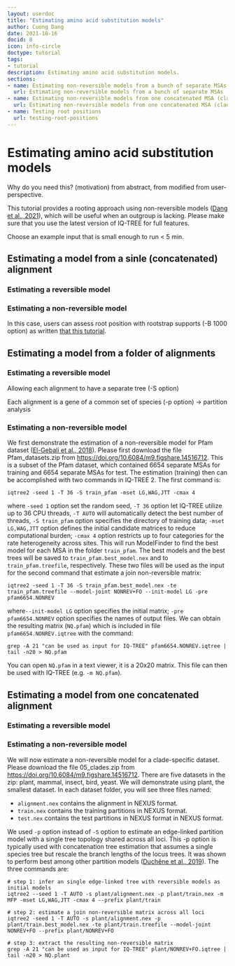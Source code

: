```yaml
---
layout: userdoc
title: "Estimating amino acid substitution models"
author: Cuong Dang
date: 2021-10-16
docid: 8
icon: info-circle
doctype: tutorial
tags:
- tutorial
description: Estimating amino acid substitution models.
sections:
- name: Estimating non-reversible models from a bunch of separate MSAs
  url: Estimating non-reversible models from a bunch of separate MSAs
- name: Estimating non-reversible models from one concatenated MSA (clade-specific dataset)
  url: Estimating non-reversible models from one concatenated MSA (clade-specific dataset)
- name: Testing root positions
  url: testing-root-positions
---
```



Estimating amino acid substitution models
==========================

Why do you need this? (motivation) from abstract, from modified from user-perspective.

This tutorial provides a rooting approach using non-reversible models ([Dang et al., 2021]), which will be useful when an outgroup is lacking. Please make sure that you use the latest version of IQ-TREE for full features.


Choose an example input that is small enough to run < 5 min.

Estimating a model from a sinle (concatenated) alignment
--------------------------------------------------

### Estimating a reversible model

### Estimating a non-reversible model

In this case, users can assess root position with rootstrap supports (-B 1000 option) as written [that this tutorial](REF).


Estimating a model from a folder of alignments
----------------------------------------------

### Estimating a reversible model

Allowing each alignment to have a separate tree (-S option)

Each alignment is a gene of a common set of species (-p option) 
-> partition analysis


### Estimating a non-reversible model

We first demonstrate the estimation of a non-reversible model for Pfam dataset ([El-Gebali et al., 2018]). Please first download the file Pfam_datasets.zip from https://doi.org/10.6084/m9.figshare.14516712. This is a subset of the Pfam dataset, which contained 6654 separate MSAs for training and 6654 separate MSAs for test. The estimation (training) then can be accomplished with two commands in IQ-TREE 2. The first command is:

	iqtree2 -seed 1 -T 36 -S train_pfam -mset LG,WAG,JTT -cmax 4
	
where `-seed 1` option set the random seed, `-T 36` option let IQ-TREE utilize up to 36 CPU threads, `-T AUTO` will automatically detect the best number of threads, `-S train_pfam` option specifies the directory of training data; `-mset LG,WAG,JTT` option defines the initial candidate matrices to reduce computational burden; `-cmax 4` option restricts up to four categories for the rate heterogeneity across sites. This will run ModelFinder to find the best model for each MSA in the folder `train_pfam`. The best models and the best trees will be saved to `train_pfam.best_model.nex` and to `train_pfam.treefile`, respectively.  These two files will be used as the input for the second command that estimate a join non-reversible matrix:

	iqtree2 -seed 1 -T 36 -S train_pfam.best_model.nex -te train_pfam.treefile --model-joint NONREV+FO --init-model LG -pre pfam6654.NONREV
	
where`--init-model LG` option specifies the initial matrix; `-pre pfam6654.NONREV` option specifies the names of output files. We can obtain the resulting matrix (`NQ.pfam`) which is included in file `pfam6654.NONREV.iqtree` with the command:

	grep -A 21 "can be used as input for IQ-TREE" pfam6654.NONREV.iqtree | tail -n20 > NQ.pfam

You can open `NQ.pfam` in a text viewer, it is a 20x20 matrix. This file can then be used with IQ-TREE (e.g. `-m NQ.pfam`).

Estimating a model from one concatenated alignment
--------------------------------------------------

### Estimating a reversible model

### Estimating a non-reversible model


We will now estimate a non-reversible model for a clade-specific dataset. Please download the file 05_clades.zip from https://doi.org/10.6084/m9.figshare.14516712. There are five datasets in the zip: plant, mammal, insect, bird, yeast. We will demonstrate using plant, the smallest dataset. In each dataset folder, you will see three files named: 

* `alignment.nex` contains the alignment in NEXUS format.
* `train.nex` contains the training partitions  in NEXUS format.
* `test.nex` contains the test partitions in NEXUS format in NEXUS format.

We used `-p` option instead of `-S` option to estimate an edge-linked partition model with a single tree topology shared across all loci. This -p option is typically used with concatenation tree estimation that assumes a single species tree but rescale the branch lengths of the locus trees. It was shown to perform best among other partition models ([Duchêne et al., 2019]). The three commands are:

	# step 1: infer an single edge-linked tree with reversible models as initial models
	iqtree2 --seed 1 -T AUTO -s plant/alignment.nex -p plant/train.nex -m MFP -mset LG,WAG,JTT -cmax 4 --prefix plant/train
	
	# step 2: estimate a join non-reversible matrix across all loci
	iqtree2 -seed 1 -T AUTO -s plant/alignment.nex -p plant/train.best_model.nex -te plant/train.treefile --model-joint NONREV+FO --prefix plant/NONREV+FO
	
	# step 3: extract the resulting non-reversible matrix
	grep -A 21 "can be used as input for IQ-TREE" plant/NONREV+FO.iqtree | tail -n20 > NQ.plant

[Dang et al., 2021]: https://doi.org/10.1101/2021.10.18.464754
[Naser-Khdour et al., 2021]: https://doi.org/10.1093/sysbio/syab067
[El-Gebali et al., 2018]: https://doi.org/10.1093/nar/gky995
[Duchêne et al., 2019]: https://doi.org/10.1093/molbev/msz291
[Ran et al., 2018]: https://doi.org/10.1098/rspb.2018.1012
